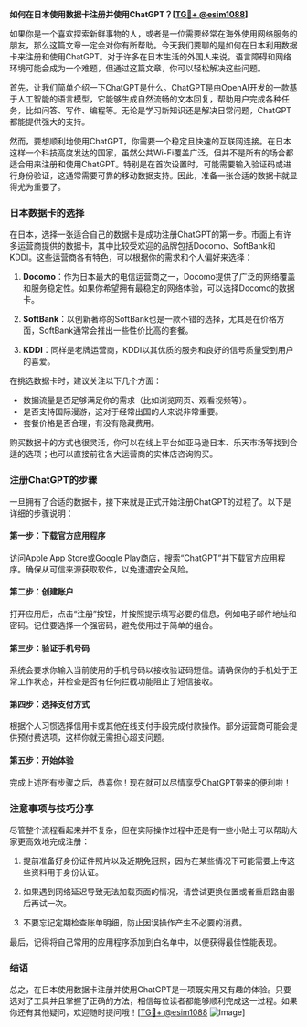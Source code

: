 **如何在日本使用数据卡注册并使用ChatGPT？[[TG💪+ @esim1088](https://t.me/s/esim1088)]**

如果你是一个喜欢探索新鲜事物的人，或者是一位需要经常在海外使用网络服务的朋友，那么这篇文章一定会对你有所帮助。今天我们要聊的是如何在日本利用数据卡来注册和使用ChatGPT。对于许多在日本生活的外国人来说，语言障碍和网络环境可能会成为一个难题，但通过这篇文章，你可以轻松解决这些问题。

首先，让我们简单介绍一下ChatGPT是什么。ChatGPT是由OpenAI开发的一款基于人工智能的语言模型，它能够生成自然流畅的文本回复，帮助用户完成各种任务，比如问答、写作、编程等。无论是学习新知识还是解决日常问题，ChatGPT都能提供强大的支持。

然而，要想顺利地使用ChatGPT，你需要一个稳定且快速的互联网连接。在日本这样一个科技高度发达的国家，虽然公共Wi-Fi覆盖广泛，但并不是所有的场合都适合用来注册和使用ChatGPT。特别是在首次设置时，可能需要输入验证码或进行身份验证，这通常需要可靠的移动数据支持。因此，准备一张合适的数据卡就显得尤为重要了。

### 日本数据卡的选择

在日本，选择一张适合自己的数据卡是成功注册ChatGPT的第一步。市面上有许多运营商提供的数据卡，其中比较受欢迎的品牌包括Docomo、SoftBank和KDDI。这些运营商各有特色，可以根据你的需求和个人偏好来选择：

1. **Docomo**：作为日本最大的电信运营商之一，Docomo提供了广泛的网络覆盖和服务稳定性。如果你希望拥有最稳定的网络体验，可以选择Docomo的数据卡。
   
2. **SoftBank**：以创新著称的SoftBank也是一款不错的选择，尤其是在价格方面，SoftBank通常会推出一些性价比高的套餐。

3. **KDDI**：同样是老牌运营商，KDDI以其优质的服务和良好的信号质量受到用户的喜爱。

在挑选数据卡时，建议关注以下几个方面：
- 数据流量是否足够满足你的需求（比如浏览网页、观看视频等）。
- 是否支持国际漫游，这对于经常出国的人来说非常重要。
- 套餐价格是否合理，有没有隐藏费用。

购买数据卡的方式也很灵活，你可以在线上平台如亚马逊日本、乐天市场等找到合适的选项；也可以直接前往各大运营商的实体店咨询购买。

### 注册ChatGPT的步骤

一旦拥有了合适的数据卡，接下来就是正式开始注册ChatGPT的过程了。以下是详细的步骤说明：

#### 第一步：下载官方应用程序
访问Apple App Store或Google Play商店，搜索“ChatGPT”并下载官方应用程序。确保从可信来源获取软件，以免遭遇安全风险。

#### 第二步：创建账户
打开应用后，点击“注册”按钮，并按照提示填写必要的信息，例如电子邮件地址和密码。记住要选择一个强密码，避免使用过于简单的组合。

#### 第三步：验证手机号码
系统会要求你输入当前使用的手机号码以接收验证码短信。请确保你的手机处于正常工作状态，并检查是否有任何拦截功能阻止了短信接收。

#### 第四步：选择支付方式
根据个人习惯选择信用卡或其他在线支付手段完成付款操作。部分运营商可能会提供预付费选项，这样你就无需担心超支问题。

#### 第五步：开始体验
完成上述所有步骤之后，恭喜你！现在就可以尽情享受ChatGPT带来的便利啦！

### 注意事项与技巧分享

尽管整个流程看起来并不复杂，但在实际操作过程中还是有一些小贴士可以帮助大家更高效地完成注册：

1. 提前准备好身份证件照片以及近期免冠照，因为在某些情况下可能需要上传这些资料用于身份认证。
   
2. 如果遇到网络延迟导致无法加载页面的情况，请尝试更换位置或者重启路由器后再试一次。
   
3. 不要忘记定期检查账单明细，防止因误操作产生不必要的消费。

最后，记得将自己常用的应用程序添加到白名单中，以便获得最佳性能表现。

### 结语

总之，在日本使用数据卡注册并使用ChatGPT是一项既实用又有趣的体验。只要选对了工具并且掌握了正确的方法，相信每位读者都能够顺利完成这一过程。如果你还有其他疑问，欢迎随时提问哦！[[TG💪+ @esim1088](https://t.me/s/esim1088) ![Image](https://i.postimg.cc/4NQfJmqS/Snipaste-2025-05-13-00-14-12.png)]